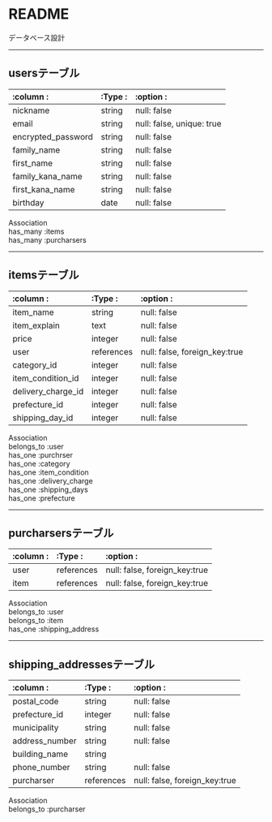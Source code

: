 # README

データベース設計
*****

usersテーブル
------------------------------------------------------------------------
|:column               :|:Type                :|:option                :|
|:----------------------|:---------------------|:-----------------------|
|nickname               |string                |null: false             |
|email                  |string                |null: false, unique: true       |
|encrypted_password     |string                |null: false             |
|family_name            |string                |null: false             |
|first_name             |string                |null: false             |
|family_kana_name       |string                |null: false             |
|first_kana_name        |string                |null: false             |
|birthday               |date                  |null: false             |

Association  
has_many :items    
has_many :purcharsers  


*****
itemsテーブル
------------------------------------------------------------------------
|:column               :|:Type                :|:option                :|
|:----------------------|:---------------------|:-----------------------|
|item_name              |string                |null: false             |
|item_explain           |text                  |null: false             |
|price                  |integer               |null: false             |
|user                   |references            |null: false, foreign_key:true|
|category_id            |integer               |null: false             |
|item_condition_id      |integer               |null: false             |
|delivery_charge_id     |integer               |null: false             |
|prefecture_id          |integer               |null: false             |
|shipping_day_id        |integer               |null: false             |

Association  
belongs_to :user  
has_one :purchrser  
has_one :category  
has_one :item_condition  
has_one :delivery_charge  
has_one :shipping_days  
has_one :prefecture   

*****
purcharsersテーブル
------------------------------------------------------------------------
|:column               :|:Type                :|:option                :|
|:----------------------|:---------------------|:-----------------------|
|user                   |references            |null: false, foreign_key:true|
|item                   |references            |null: false, foreign_key:true|

Association  
belongs_to :user  
belongs_to :item  
has_one :shipping_address  

*****
shipping_addressesテーブル
------------------------------------------------------------------------
|:column               :|:Type                :|:option                :|
|:----------------------|:---------------------|:-----------------------|
|postal_code            |string                |null: false             |
|prefecture_id          |integer               |null: false             |
|municipality           |string                |null: false             |
|address_number         |string                |null: false             |
|building_name          |string                |                        |
|phone_number           |string                |null: false             |
|purcharser             |references            |null: false, foreign_key:true|

Association  
belongs_to :purcharser   




